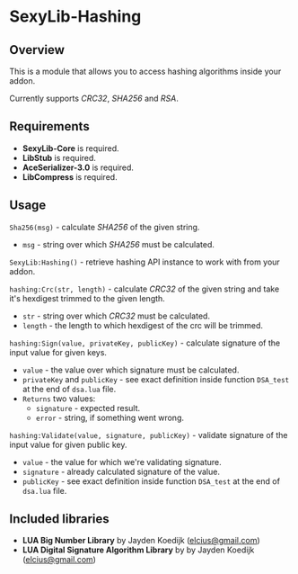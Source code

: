 # SexyLib-Hashing

## Overview
This is a module that allows you to access hashing algorithms inside your addon.

Currently supports *CRC32*, *SHA256* and *RSA*.

## Requirements
- **SexyLib-Core** is required.
- **LibStub** is required.
- **AceSerializer-3.0** is required.
- **LibCompress** is required.

## Usage

`Sha256(msg)` - calculate *SHA256* of the given string.
- `msg` - string over which *SHA256* must be calculated.

`SexyLib:Hashing()` - retrieve hashing API instance to work with from your addon.

`hashing:Crc(str, length)` - calculate *CRC32* of the given string and take it's hexdigest trimmed to the given length.
- `str` - string over which *CRC32* must be calculated.
- `length` - the length to which hexdigest of the crc will be trimmed.

`hashing:Sign(value, privateKey, publicKey)` - calculate signature of the input value for given keys.
- `value` - the value over which signature must be calculated.
- `privateKey` and `publicKey` - see exact definition inside function `DSA_test` at the end of `dsa.lua` file.
- `Returns` two values:
  - `signature` - expected result.
  - `error` - string, if something went wrong.

`hashing:Validate(value, signature, publicKey)` - validate signature of the input value for given public key.
- `value` - the value for which we're validating signature.
- `signature` - already calculated signature of the value.
- `publicKey` - see exact definition inside function `DSA_test` at the end of `dsa.lua` file.

## Included libraries
- **LUA Big Number Library** by Jayden Koedijk (elcius@gmail.com)
- **LUA Digital Signature Algorithm Library** by by Jayden Koedijk (elcius@gmail.com)